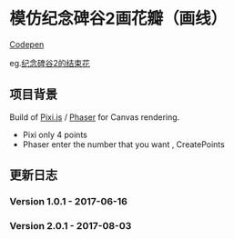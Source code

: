 # 模仿纪念碑谷2画花瓣（画线）

[Codepen](https://codepen.io/sanchez3/full/dzZbwP/)

eg.[纪念碑谷2的结束花](https://tieba.baidu.com/p/5149539570)

## 项目背景
Build of [Pixi.js](https://github.com/GoodBoyDigital/pixi.js/) / [Phaser](https://github.com/photonstorm/phaser) for Canvas rendering.
- Pixi  only 4 points 
- Phaser enter the number that you want , CreatePoints

## 更新日志
### Version 1.0.1 - 2017-06-16
### Version 2.0.1 - 2017-08-03




